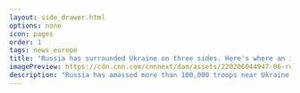 ```yaml
---
layout: side_drawer.html
options: none
icon: pages
order: 1
tags: news_europe
title: "Russia has surrounded Ukraine on three sides. Here's where an invasion could be launched"
imagePreview: https://cdn.cnn.com/cnnnext/dam/assets/220206044947-06-russia-troop-movement-satellite-video-synd-2.jpg
description: "Russia has amassed more than 100,000 troops near Ukraine's border in recent weeks, according to US estimates, raising fears from Western and Ukrainian intelligence officials that an invasion could be imminent."
---
```

